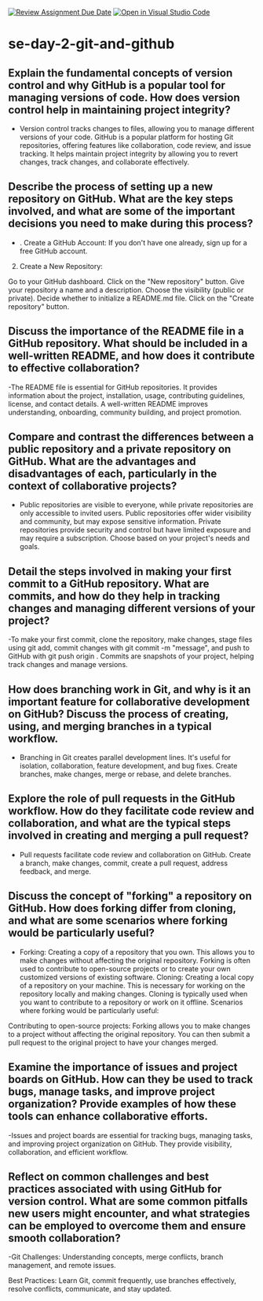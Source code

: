 [![Review Assignment Due Date](https://classroom.github.com/assets/deadline-readme-button-22041afd0340ce965d47ae6ef1cefeee28c7c493a6346c4f15d667ab976d596c.svg)](https://classroom.github.com/a/8wgCKhpZ)
[![Open in Visual Studio Code](https://classroom.github.com/assets/open-in-vscode-2e0aaae1b6195c2367325f4f02e2d04e9abb55f0b24a779b69b11b9e10269abc.svg)](https://classroom.github.com/online_ide?assignment_repo_id=15594388&assignment_repo_type=AssignmentRepo)
# se-day-2-git-and-github
## Explain the fundamental concepts of version control and why GitHub is a popular tool for managing versions of code. How does version control help in maintaining project integrity?
- Version control tracks changes to files, allowing you to manage different versions of your code. GitHub is a popular platform for hosting Git repositories, offering features like collaboration, code review, and issue tracking. It helps maintain project integrity by allowing you to revert changes, track changes, and collaborate effectively.

## Describe the process of setting up a new repository on GitHub. What are the key steps involved, and what are some of the important decisions you need to make during this process?
- . Create a GitHub Account: If you don't have one already, sign up for a free GitHub account.

2. Create a New Repository:

Go to your GitHub dashboard.
Click on the "New repository" button.
Give your repository a name and a description.
Choose the visibility (public or private).
Decide whether to initialize a README.md file.
Click on the "Create repository" button.

## Discuss the importance of the README file in a GitHub repository. What should be included in a well-written README, and how does it contribute to effective collaboration?
-The README file is essential for GitHub repositories. It provides information about the project, installation, usage, contributing guidelines, license, and contact details. A well-written README improves understanding, onboarding, community building, and project promotion.

## Compare and contrast the differences between a public repository and a private repository on GitHub. What are the advantages and disadvantages of each, particularly in the context of collaborative projects?
- Public repositories are visible to everyone, while private repositories are only accessible to invited users. Public repositories offer wider visibility and community, but may expose sensitive information. Private repositories provide security and control but have limited exposure and may require a subscription. Choose based on your project's needs and goals.

## Detail the steps involved in making your first commit to a GitHub repository. What are commits, and how do they help in tracking changes and managing different versions of your project?
-To make your first commit, clone the repository, make changes, stage files using git add, commit changes with git commit -m "message", and push to GitHub with git push origin <branch>. Commits are snapshots of your project, helping track changes and manage versions.

## How does branching work in Git, and why is it an important feature for collaborative development on GitHub? Discuss the process of creating, using, and merging branches in a typical workflow.
- Branching in Git creates parallel development lines. It's useful for isolation, collaboration, feature development, and bug fixes. Create branches, make changes, merge or rebase, and delete branches.
## Explore the role of pull requests in the GitHub workflow. How do they facilitate code review and collaboration, and what are the typical steps involved in creating and merging a pull request?
- Pull requests facilitate code review and collaboration on GitHub. Create a branch, make changes, commit, create a pull request, address feedback, and merge.
## Discuss the concept of "forking" a repository on GitHub. How does forking differ from cloning, and what are some scenarios where forking would be particularly useful?
- Forking: Creating a copy of a repository that you own. This allows you to make changes without affecting the original repository. Forking is often used to contribute to open-source projects or to create your own customized versions of existing software.
Cloning: Creating a local copy of a repository on your machine. This is necessary for working on the repository locally and making changes. Cloning is typically used when you want to contribute to a repository or work on it offline.
Scenarios where forking would be particularly useful:

Contributing to open-source projects: Forking allows you to make changes to a project without affecting the original repository. You can then submit a pull request to the original project to have your changes merged.
## Examine the importance of issues and project boards on GitHub. How can they be used to track bugs, manage tasks, and improve project organization? Provide examples of how these tools can enhance collaborative efforts.
-Issues and project boards are essential for tracking bugs, managing tasks, and improving project organization on GitHub. They provide visibility, collaboration, and efficient workflow.

## Reflect on common challenges and best practices associated with using GitHub for version control. What are some common pitfalls new users might encounter, and what strategies can be employed to overcome them and ensure smooth collaboration?
-Git Challenges: Understanding concepts, merge conflicts, branch management, and remote issues.

Best Practices: Learn Git, commit frequently, use branches effectively, resolve conflicts, communicate, and stay updated.
